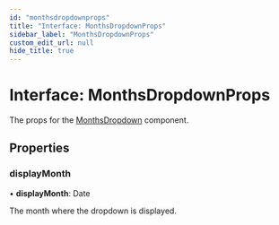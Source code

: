 ```yaml
---
id: "monthsdropdownprops"
title: "Interface: MonthsDropdownProps"
sidebar_label: "MonthsDropdownProps"
custom_edit_url: null
hide_title: true
---
```


# Interface: MonthsDropdownProps

The props for the [MonthsDropdown](../functions/monthsdropdown.md) component.

## Properties

### displayMonth

• **displayMonth**: Date

The month where the dropdown is displayed.
